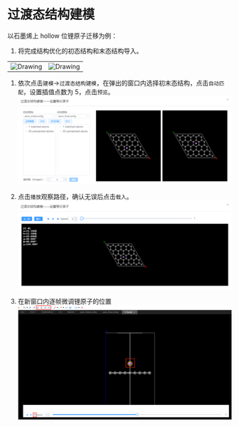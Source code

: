 # 过渡态结构建模

以石墨烯上 hollow 位锂原子迁移为例：

1. 将完成结构优化的初态结构和末态结构导入。
   
<table><tr>
    <td> 
        <center>
            <img src={require('./nested/qstudio_example_neb1.png').default} alt="Drawing" />
        </center>
    </td>
        <td> 
        <center>
            <img src={require('./nested/qstudio_example_neb2.png').default} alt="Drawing" />
        </center>
        </td>
</tr></table>

1. 依次点击`建模`→`过渡态结构建模`，在弹出的窗口内选择初末态结构，点击`自动匹配`，设置插值点数为 5，点击`预览`。
   ![neb1](nested/qstudio_manual_build_neb1.png)

2. 点击`播放`观察路径，确认无误后点击`载入`。
   ![neb2](nested/qstudio_manual_build_neb2.png)

3. 在新窗口内逐帧微调锂原子的位置
   ![neb1](nested/qstudio_example_neb3.png)
